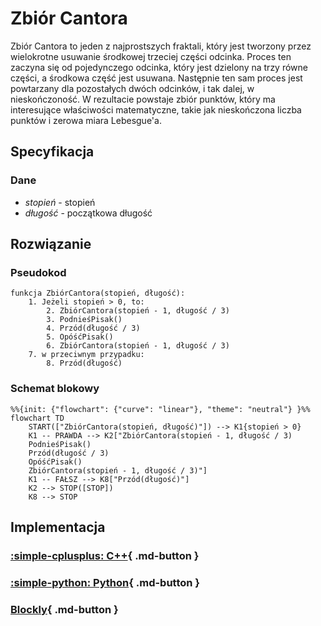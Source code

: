 # Zbiór Cantora

Zbiór Cantora to jeden z najprostszych fraktali, który jest tworzony przez wielokrotne usuwanie środkowej trzeciej części odcinka. Proces ten zaczyna się od pojedynczego odcinka, który jest dzielony na trzy równe części, a środkowa część jest usuwana. Następnie ten sam proces jest powtarzany dla pozostałych dwóch odcinków, i tak dalej, w nieskończoność. W rezultacie powstaje zbiór punktów, który ma interesujące właściwości matematyczne, takie jak nieskończona liczba punktów i zerowa miara Lebesgue'a.

## Specyfikacja

### Dane

* $stopień$ - stopień
* $długość$ - początkowa długość

## Rozwiązanie

### Pseudokod

```
funkcja ZbiórCantora(stopień, długość):
    1. Jeżeli stopień > 0, to:
        2. ZbiórCantora(stopień - 1, długość / 3)
        3. PodnieśPisak()
        4. Przód(długość / 3)
        5. OpóśćPisak()
        6. ZbiórCantora(stopień - 1, długość / 3)
    7. w przeciwnym przypadku:
        8. Przód(długość)
```

### Schemat blokowy

```mermaid
%%{init: {"flowchart": {"curve": "linear"}, "theme": "neutral"} }%%
flowchart TD
	START(["ZbiórCantora(stopień, długość)"]) --> K1{stopień > 0}
    K1 -- PRAWDA --> K2["ZbiórCantora(stopień - 1, długość / 3)
    PodnieśPisak()
    Przód(długość / 3)
    OpóśćPisak()
    ZbiórCantora(stopień - 1, długość / 3)"]
    K1 -- FAŁSZ --> K8["Przód(długość)"]
    K2 --> STOP([STOP])
    K8 --> STOP
```
## Implementacja

### [:simple-cplusplus: C++](../../programming/c++/algorithms/fractals/cantor-dust.md){ .md-button }

### [:simple-python: Python](../../programming/python/algorithms/fractals/cantor-dust.md){ .md-button }

### [Blockly](../../programming/blockly/algorithms/fractals/cantor-dust.md){ .md-button }
